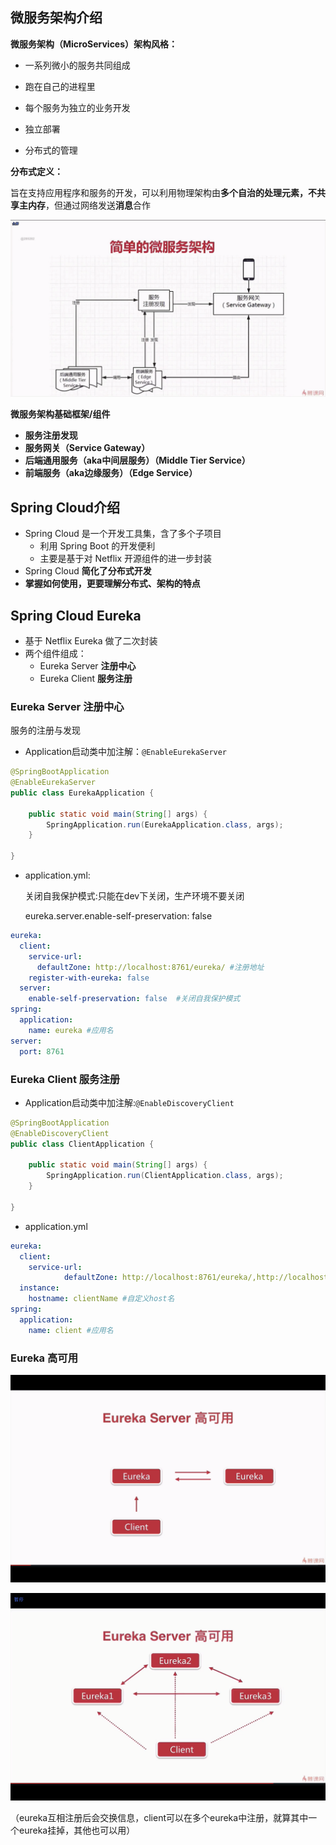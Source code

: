 ## 微服务架构介绍

**微服务架构（MicroServices）架构风格：**

- 一系列微小的服务共同组成

- 跑在自己的进程里
- 每个服务为独立的业务开发
- 独立部署
- 分布式的管理



**分布式定义：**

旨在支持应用程序和服务的开发，可以利用物理架构由**多个自治的处理元素，不共享主内存**，但通过网络发送**消息**合作



![微服务架构图](img\微服务架构图.png)

**微服务架构基础框架/组件**

- **服务注册发现**
- **服务网关（Service Gateway）**
- **后端通用服务（aka中间层服务）（Middle Tier Service）**
- **前端服务（aka边缘服务）（Edge Service）**





## Spring Cloud介绍

- Spring Cloud 是一个开发工具集，含了多个子项目
  - 利用 Spring Boot 的开发便利
  - 主要是基于对 Netflix 开源组件的进一步封装
- Spring Cloud **简化了分布式开发**
- **掌握如何使用，更要理解分布式、架构的特点**





## Spring Cloud Eureka

- 基于 Netflix Eureka 做了二次封装
- 两个组件组成：
  - Eureka Server **注册中心**
  - Eureka Client  **服务注册**



### Eureka Server 注册中心

服务的注册与发现



- Application启动类中加注解：`@EnableEurekaServer`

```java
@SpringBootApplication
@EnableEurekaServer
public class EurekaApplication {

    public static void main(String[] args) {
        SpringApplication.run(EurekaApplication.class, args);
    }

}
```

- application.yml:

  关闭自我保护模式:只能在dev下关闭，生产环境不要关闭

  eureka.server.enable-self-preservation: false 

```yaml
eureka:
  client:
    service-url:
      defaultZone: http://localhost:8761/eureka/ #注册地址   
    register-with-eureka: false
  server:
    enable-self-preservation: false  #关闭自我保护模式
spring:
  application:
    name: eureka #应用名
server:
  port: 8761
```



### Eureka Client  服务注册

- Application启动类中加注解:`@EnableDiscoveryClient`

```java
@SpringBootApplication
@EnableDiscoveryClient
public class ClientApplication {

    public static void main(String[] args) {
        SpringApplication.run(ClientApplication.class, args);
    }

}
```

- application.yml

```yaml
eureka:
  client:
    service-url:
            defaultZone: http://localhost:8761/eureka/,http://localhost:8762/eureka/  #注册地址。两个eureka都注册
  instance:
    hostname: clientName #自定义host名 
spring:
  application:
    name: client #应用名

```



### Eureka 高可用

![EurekaServer高可用](img\EurekaServer高可用.png)

![EurekaServer高可用](img\EurekaServer高可用2.png)

（eureka互相注册后会交换信息，client可以在多个eureka中注册，就算其中一个eureka挂掉，其他也可以用）

